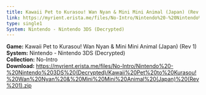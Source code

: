 ```yaml
---
title: Kawaii Pet to Kurasou! Wan Nyan & Mini Mini Animal (Japan) (Rev 1)
link: https://myrient.erista.me/files/No-Intro/Nintendo%20-%20Nintendo%203DS%20(Decrypted)/Kawaii%20Pet%20to%20Kurasou!%20Wan%20Nyan%20&%20Mini%20Mini%20Animal%20(Japan)%20(Rev%201).zip
type: single1
System: Nintendo - Nintendo 3DS (Decrypted)
---
```

<b>Game:</b> Kawaii Pet to Kurasou! Wan Nyan & Mini Mini Animal (Japan) (Rev 1)<br>
<b>System:</b> Nintendo - Nintendo 3DS (Decrypted)<br>
<b>Collection:</b> No-Intro<br>
<b>Download:</b> https://myrient.erista.me/files/No-Intro/Nintendo%20-%20Nintendo%203DS%20(Decrypted)/Kawaii%20Pet%20to%20Kurasou!%20Wan%20Nyan%20&%20Mini%20Mini%20Animal%20(Japan)%20(Rev%201).zip